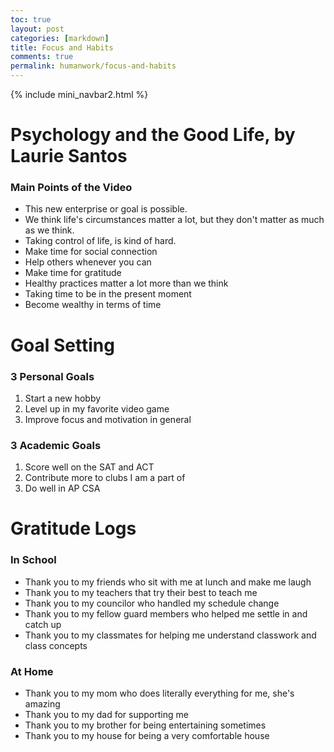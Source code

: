 ```yaml
---
toc: true
layout: post
categories: [markdown]
title: Focus and Habits
comments: true
permalink: humanwork/focus-and-habits
---
```


{% include mini_navbar2.html %}

# Psychology and the Good Life, by Laurie Santos

### Main Points of the Video
- This new enterprise or goal is possible.
- We think life's circumstances matter a lot, but they don't matter as much as we think.
- Taking control of life, is kind of hard.
- Make time for social connection
- Help others whenever you can
- Make time for gratitude
- Healthy practices matter a lot more than we think
- Taking time to be in the present moment
- Become wealthy in terms of time

# Goal Setting

### 3 Personal Goals
1. Start a new hobby
2. Level up in my favorite video game
3. Improve focus and motivation in general

### 3 Academic Goals
1. Score well on the SAT and ACT
2. Contribute more to clubs I am a part of
3. Do well in AP CSA

# Gratitude Logs

### In School
- Thank you to my friends who sit with me at lunch and make me laugh
- Thank you to my teachers that try their best to teach me
- Thank you to my councilor who handled my schedule change
- Thank you to my fellow guard members who helped me settle in and catch up
- Thank you to my classmates for helping me understand classwork and class concepts

### At Home
- Thank you to my mom who does literally everything for me, she's amazing
- Thank you to my dad for supporting me
- Thank you to my brother for being entertaining sometimes
- Thank you to my house for being a very comfortable house


